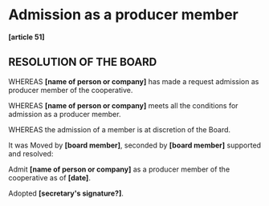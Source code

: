 ﻿Admission as a producer member
==============================

**[article 51]**

RESOLUTION OF THE BOARD
-----------------------

WHEREAS **[name of person or company]** has made a request admission as
producer member of the cooperative.

WHEREAS **[name of person or company]** meets all the conditions for admission
as a producer member.

WHEREAS the admission of a member is at discretion of the Board.

It was Moved by **[board member]**, seconded by **[board member]** supported
and resolved:

Admit **[name of person or company]** as a producer member of the cooperative
as of **[date]**.


Adopted **[secretary's signature?]**.

